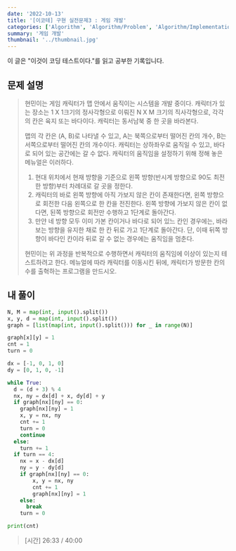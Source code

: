 ```yaml
---
date: '2022-10-13'
title: '[이코테] 구현 실전문제3 : 게임 개발'
categories: ['Algorithm', 'Algorithm/Problem', 'Algorithm/Implementation']
summary: '게임 개발'
thumbnail: '../thumbnail.jpg'
---
```


<div class="noticeBox">이 글은 "이것이 코딩 테스트이다."를 읽고 공부한 기록입니다.</div>

## 문제 설명

> 현민이는 게임 캐릭터가 맵 안에서 움직이는 시스템을 개발 중이다. 캐릭터가 있는 장소는 1 X 1크기의 정사각형으로 이뤄진 N X M 크기의 직사각형으로, 각각의 칸은 육지 또는 바다이다. 캐릭터는 동서남북 중 한 곳을 바라본다.
>
> 맵의 각 칸은 (A, B)로 나타낼 수 있고, A는 북쪽으로부터 떨어진 칸의 개수, B는 서쪽으로부터 떨어진 칸의 개수이다. 캐릭터는 상하좌우로 움직일 수 있고, 바다로 되어 있는 공간에는 갈 수 없다. 캐릭터의 움직임을 설정하기 위해 정해 놓은 메뉴얼은 이러하다.
>
> 1. 현대 위치에서 현재 방향을 기준으로 왼쪽 방향(반시계 방향으로 90도 최전한 방향)부터 차례대로 갈 곳을 정한다.
> 2. 캐릭터의 바로 왼쪽 방향에 아직 가보지 않은 칸이 존재한다면, 왼쪽 방향으로 회전한 다음 왼쪽으로 한 칸을 전진한다. 왼쪽 방향에 가보지 않은 칸이 없다면, 된쪽 방향으로 회전만 수행하고 1단계로 돌아간다.
> 3. 만얀 네 방향 모두 이미 가본 칸이거나 바다로 되어 있느 칸인 경우에는, 바라보는 방향을 유지한 채로 한 칸 뒤로 가고 1단계로 돌아간다. 단, 이때 뒤쪽 방향이 바다인 칸이라 뒤로 갈 수 없는 경우에는 움직임을 멈춘다.
>
> 현민이는 위 과정을 반복적으로 수행하면서 캐릭터의 움직임에 이상이 있는지 테스트하려고 한다. 메뉴얼에 따라 캐릭터를 이동시킨 뒤에, 캐릭터가 방문한 칸의 수를 출혁하는 프로그램을 만드시오.

## 내 풀이

```python
N, M = map(int, input().split())
x, y, d = map(int, input().split())
graph = [list(map(int, input().split())) for _ in range(N)]

graph[x][y] = 1
cnt = 1
turn = 0

dx = [-1, 0, 1, 0]
dy = [0, 1, 0, -1]

while True:
  d = (d + 3) % 4
  nx, ny = dx[d] + x, dy[d] + y
  if graph[nx][ny] == 0:
    graph[nx][ny] = 1
    x, y = nx, ny
    cnt += 1
    turn = 0
    continue
  else:
    turn += 1
  if turn == 4:
    nx = x - dx[d]
    ny = y - dy[d]
    if graph[nx][ny] == 0:
        x, y = nx, ny
        cnt += 1
        graph[nx][ny] = 1
    else:
      break
    turn = 0

print(cnt)
```

> [시간] 26:33 / 40:00
